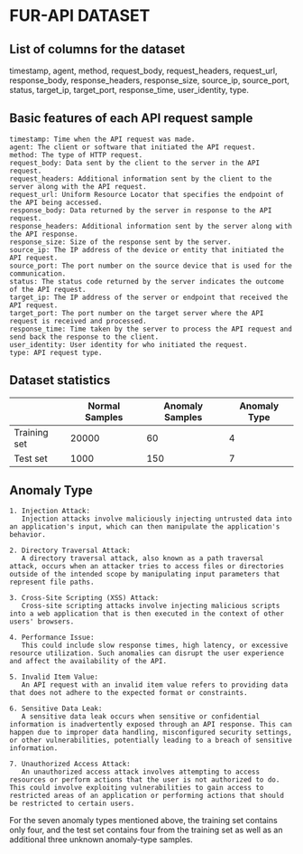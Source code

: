 # FUR-API DATASET

## List of columns for the dataset
timestamp,	agent,	method,	request_body,	request_headers,	request_url,	response_body,	response_headers,	response_size,	source_ip,	source_port,	status,	target_ip,	target_port,	response_time,	user_identity, type.

## Basic features of each API request sample
```
timestamp: Time when the API request was made.  
agent: The client or software that initiated the API request.   
method: The type of HTTP request.  
request_body: Data sent by the client to the server in the API request.  
request_headers: Additional information sent by the client to the server along with the API request.  
request_url: Uniform Resource Locator that specifies the endpoint of the API being accessed.  
response_body: Data returned by the server in response to the API request.  
response_headers: Additional information sent by the server along with the API response.  
response_size: Size of the response sent by the server.  
source_ip: The IP address of the device or entity that initiated the API request.  
source_port: The port number on the source device that is used for the communication.   
status: The status code returned by the server indicates the outcome of the API request.  
target_ip: The IP address of the server or endpoint that received the API request.  
target_port: The port number on the target server where the API request is received and processed.  
response_time: Time taken by the server to process the API request and send back the response to the client.
user_identity: User identity for who initiated the request.
type: API request type.
```

## Dataset statistics 
|          | Normal Samples | Anomaly Samples | Anomaly Type |
| -------- | -------------- | --------------- | ------------ |
| Training set | 20000 | 60 | 4 |
| Test set | 1000 | 150 | 7 |

## Anomaly Type
```
1. Injection Attack:
   Injection attacks involve maliciously injecting untrusted data into an application's input, which can then manipulate the application's behavior.

2. Directory Traversal Attack:
   A directory traversal attack, also known as a path traversal attack, occurs when an attacker tries to access files or directories outside of the intended scope by manipulating input parameters that represent file paths.

3. Cross-Site Scripting (XSS) Attack:
   Cross-site scripting attacks involve injecting malicious scripts into a web application that is then executed in the context of other users' browsers.

4. Performance Issue:
   This could include slow response times, high latency, or excessive resource utilization. Such anomalies can disrupt the user experience and affect the availability of the API.

5. Invalid Item Value:
   An API request with an invalid item value refers to providing data that does not adhere to the expected format or constraints.

6. Sensitive Data Leak:
   A sensitive data leak occurs when sensitive or confidential information is inadvertently exposed through an API response. This can happen due to improper data handling, misconfigured security settings, or other vulnerabilities, potentially leading to a breach of sensitive information.

7. Unauthorized Access Attack:
   An unauthorized access attack involves attempting to access resources or perform actions that the user is not authorized to do. This could involve exploiting vulnerabilities to gain access to restricted areas of an application or performing actions that should be restricted to certain users.
```

For the seven anomaly types mentioned above, the training set contains only four, and the test set contains four from the training set as well as an additional three unknown anomaly-type samples.
